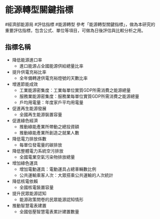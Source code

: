 # 能源轉型關鍵指標
#經濟部能源局 #評估指標 #能源轉型
參考「能源轉型關鍵指標」，做為本研究的重要評估指標，包含公式、單位等項目，可做為日後評估與比較分析之用。

  
## 指標名稱
- 降低能源進口率
	- 進口能源占全國能源供給總量比率
- 提升供電充裕比率
	- 全年備轉達供電充裕燈號的天數比率
- 增進節能成效
	- 工業能源密集度：工業每單位實質GDP所需消費之能源總量
	- 服務業能源密集度：服務業每單位實質GDP所需消費之能源總量
	- 戶均用電量：年度家戶平均用電量
- 促進再生能源發展
	- 全國再生能源裝置容量
- 促進綠色經濟
	- 推動綠能產業所帶動之總投資額
	- 推動綠能產業所創造之就業人數
- 降低電力排放係數
	- 每單位發電量的碳排放
- 降低整體電力系統空污排放
	- 全國電業空氣污染物排放總量
- 增加綠色運具
	- 增加電動運具：電動運具占總車輛數比例
	- 公共運輸乘客人次：大眾搭乘公共運輸的人次統計
- 降低核電依賴
	- 全國核電裝置容量
- 提升民眾能源認知
	- 能源政策問卷的民眾能源認知情形
- 推動智慧電表建置
	- 全國低壓智慧電表累計建置數量
